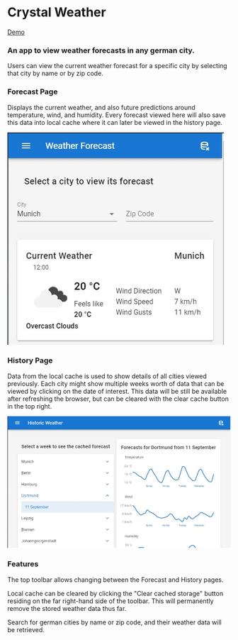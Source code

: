 # Crystal Weather

[Demo](https://crystal-weather.blaarkies.com)

### An app to view weather forecasts in any german city.

Users can view the current weather forecast for a specific city by selecting that city by name or by zip code.

### Forecast Page

Displays the current weather, and also future predictions around temperature, wind, and humidity. Every forecast viewed here will also save this data into local cache where it can later be viewed in the history page.

![Forecast for Munich](./storage/forecast-page.jpg?raw=true "Forecast for Munich")

### History Page

Data from the local cache is used to show details of all cities viewed previously. Each city might show multiple weeks worth of data that can be viewed by clicking on the date of interest. This data will be still be available after refreshing the browser, but can be cleared with the clear cache button in the top right. 

![Historic weather for Dortmund](./storage/history-page.jpg?raw=true "Historic weather for Dortmund")

### Features

The top toolbar allows changing between the Forecast and History pages. 

Local cache can be cleared by clicking the "Clear cached storage" button residing on the far right-hand side of the toolbar. This will permanently remove the stored weather data thus far.

Search for german cities by name or zip code, and their weather data will be retrieved.
